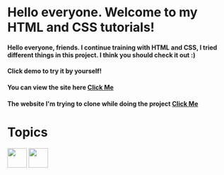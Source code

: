 # Hello everyone. Welcome to my HTML and CSS tutorials!
#### Hello everyone, friends. I continue training with HTML and CSS, I tried different things in this project. I think you should check it out :)

#### Click demo to try it by yourself!

#### You can view the site here [Click Me](https://html-and-css-training-6.netlify.app/)

#### The website I'm trying to clone while doing the project [Click Me](https://www.youtube.com/watch?v=qkHVYXUPTno&t=591s)
# Topics
<p align='left'>
<img src="https://raw.githubusercontent.com/rahulbanerjee26/githubAboutMeGenerator/main/icons/html.svg" width="44px" align="center"> 
<img width ='44px' align='center' src ='https://raw.githubusercontent.com/rahulbanerjee26/githubAboutMeGenerator/main/icons/css.svg'>
</p>
